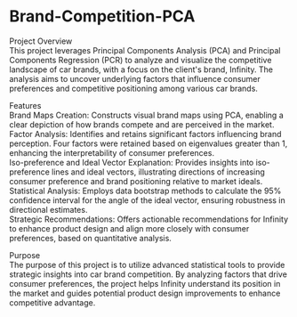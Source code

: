 # Brand-Competition-PCA

Project Overview  
This project leverages Principal Components Analysis (PCA) and Principal Components Regression (PCR) to analyze and visualize the competitive landscape of car brands, with a focus on the client's brand, Infinity. The analysis aims to uncover underlying factors that influence consumer preferences and competitive positioning among various car brands.

Features  
Brand Maps Creation: Constructs visual brand maps using PCA, enabling a clear depiction of how brands compete and are perceived in the market.  
Factor Analysis: Identifies and retains significant factors influencing brand perception. Four factors were retained based on eigenvalues greater than 1, enhancing the interpretability of consumer preferences.  
Iso-preference and Ideal Vector Explanation: Provides insights into iso-preference lines and ideal vectors, illustrating directions of increasing consumer preference and brand positioning relative to market ideals.  
Statistical Analysis: Employs data bootstrap methods to calculate the 95% confidence interval for the angle of the ideal vector, ensuring robustness in directional estimates.  
Strategic Recommendations: Offers actionable recommendations for Infinity to enhance product design and align more closely with consumer preferences, based on quantitative analysis.

Purpose  
The purpose of this project is to utilize advanced statistical tools to provide strategic insights into car brand competition. By analyzing factors that drive consumer preferences, the project helps Infinity understand its position in the market and guides potential product design improvements to enhance competitive advantage.
